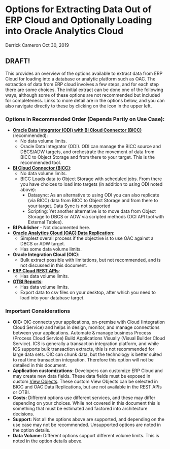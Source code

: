 # Options for Extracting Data Out of ERP Cloud and Optionally Loading into Oracle Analytics Cloud

Derrick Cameron
Oct 30, 2019

## **DRAFT!**

This provides an overview of the options available to extract data from ERP Cloud for loading into a database or analytic platform such as OAC.  The extraction of data from ERP cloud involves a few steps, and for each step there are some choices.  The initial extract can be done one of the following ways, although some of these options are not recommended but included for completeness. Links to more detail are in the options below, and you can also navigate directly to these by clicking on the icon in the upper left. 

### **Options in Recommended Order (Depends Partly on Use Case):**

- [**Oracle Data Integrator (ODI) with BI Cloud Connector (BICC)**](odi.md) (recommended):
    - No data volume limits.
    - Oracle Data Integrator (ODI).  ODI can manage the BICC source and DBCS/ADW targets, and orchestrate the movement of data from BICC to Object Storage and from there to your target.  This is the recommended tool.
- [**BI Cloud Connector (BICC)**](bicc_data_replication.md):
    - No data volume limits.
    - BICC Loads data to Object Storage with scheduled jobs.  From there you have choices to load into targets (in addition to using ODI noted above):
        - Datasync:  As an alternative to using ODI you can also replicate (via BICC) data from BICC to Object Storage and from there to your target.  Data Sync is not supported
        - Scripting:  Yet another alternative is to move data from Object Storage to DBCS or ADW via scripted methods (OCI API tool with External Tables).
- **BI Publisher** - Not documented here.
- [**Oracle Analytics Cloud (OAC) Data Replication**](oac_data_replication.md):
    - Simplest overall process if the objective is to use OAC against a DBCS or ADW target.
    - Has some data volume limits.
- **Oracle Integration Cloud (OIC)**:
    - Bulk extract possible with limitations, but not recommended, and is not discussed in this document.
- [**ERP Cloud REST APIs**](restapip_data_replication.md): 
    - Has data volume limits.
- [**OTBI Reports**](otbi_data_replication.md):
    - Has data volume limits.
    - Export data to csv files on your desktop, after which you need to load into your database target.


### **Important Considerations**

- **OIC:**  OIC connects your applications, on-premise with Cloud (Integration Cloud Service) and helps in design, monitor, and manage connections between your applications. Automate & manage business Process (Process Cloud Service) Build Applications Visually (Visual Builder Cloud Service).  ICS is generally a transaction integration platform, and while ICS supports bulk transaction extracts, this is not recommended for large data sets.  OIC can chunk data, but the technology is better suited to real time transaction integration.  Therefore this option will not be detailed in this document.
- **Application customizations:**  Developers can customize ERP Cloud and may create new data fields.  These data fields must be exposed in custom [View Objects](https://docs.oracle.com/cd/E25054_01/fusionapps.1111/e15524/adv_bi_vos.htm).  These custom View Objects can be selected in BICC and OAC Data Replications, but are not available in the REST APIs or OTBI.
- **Costs:**  Different options use different services, and these may differ depending on your choices.  While not covered in this document this is something that must be estimated and factored into architecture decisions.
- **Support:**  Not all the options above are supported, and depending on the use case may not be recommended.  Unsupported options are noted in the option details.
- **Data Volume:**  Different options support different volume limits.  This is noted in the option details above.
